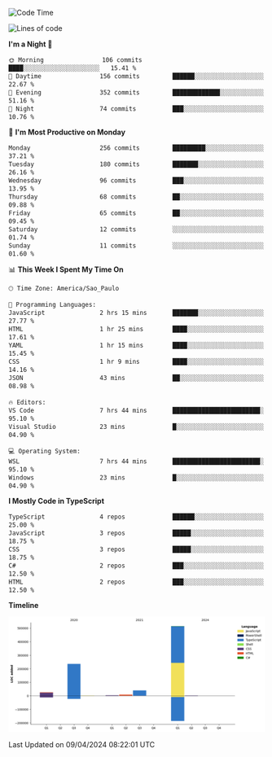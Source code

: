 <!--START_SECTION:waka-->
![Code Time](http://img.shields.io/badge/Code%20Time-2%2C411%20hrs%2024%20mins-blue)

![Lines of code](https://img.shields.io/badge/From%20Hello%20World%20I%27ve%20Written-831.1%20thousand%20lines%20of%20code-blue)

**I'm a Night 🦉** 

```text
🌞 Morning                106 commits         ████░░░░░░░░░░░░░░░░░░░░░   15.41 % 
🌆 Daytime                156 commits         ██████░░░░░░░░░░░░░░░░░░░   22.67 % 
🌃 Evening                352 commits         █████████████░░░░░░░░░░░░   51.16 % 
🌙 Night                  74 commits          ███░░░░░░░░░░░░░░░░░░░░░░   10.76 % 
```
📅 **I'm Most Productive on Monday** 

```text
Monday                   256 commits         █████████░░░░░░░░░░░░░░░░   37.21 % 
Tuesday                  180 commits         ███████░░░░░░░░░░░░░░░░░░   26.16 % 
Wednesday                96 commits          ███░░░░░░░░░░░░░░░░░░░░░░   13.95 % 
Thursday                 68 commits          ██░░░░░░░░░░░░░░░░░░░░░░░   09.88 % 
Friday                   65 commits          ██░░░░░░░░░░░░░░░░░░░░░░░   09.45 % 
Saturday                 12 commits          ░░░░░░░░░░░░░░░░░░░░░░░░░   01.74 % 
Sunday                   11 commits          ░░░░░░░░░░░░░░░░░░░░░░░░░   01.60 % 
```


📊 **This Week I Spent My Time On** 

```text
🕑︎ Time Zone: America/Sao_Paulo

💬 Programming Languages: 
JavaScript               2 hrs 15 mins       ███████░░░░░░░░░░░░░░░░░░   27.77 % 
HTML                     1 hr 25 mins        ████░░░░░░░░░░░░░░░░░░░░░   17.61 % 
YAML                     1 hr 15 mins        ████░░░░░░░░░░░░░░░░░░░░░   15.45 % 
CSS                      1 hr 9 mins         ████░░░░░░░░░░░░░░░░░░░░░   14.16 % 
JSON                     43 mins             ██░░░░░░░░░░░░░░░░░░░░░░░   08.98 % 

🔥 Editors: 
VS Code                  7 hrs 44 mins       ████████████████████████░   95.10 % 
Visual Studio            23 mins             █░░░░░░░░░░░░░░░░░░░░░░░░   04.90 % 

💻 Operating System: 
WSL                      7 hrs 44 mins       ████████████████████████░   95.10 % 
Windows                  23 mins             █░░░░░░░░░░░░░░░░░░░░░░░░   04.90 % 
```

**I Mostly Code in TypeScript** 

```text
TypeScript               4 repos             ██████░░░░░░░░░░░░░░░░░░░   25.00 % 
JavaScript               3 repos             █████░░░░░░░░░░░░░░░░░░░░   18.75 % 
CSS                      3 repos             █████░░░░░░░░░░░░░░░░░░░░   18.75 % 
C#                       2 repos             ███░░░░░░░░░░░░░░░░░░░░░░   12.50 % 
HTML                     2 repos             ███░░░░░░░░░░░░░░░░░░░░░░   12.50 % 
```



**Timeline**

![Lines of Code chart](https://raw.githubusercontent.com/jonhoffmam/jonhoffmam/master/assets/bar_graph.png)


 Last Updated on 09/04/2024 08:22:01 UTC
<!--END_SECTION:waka-->
